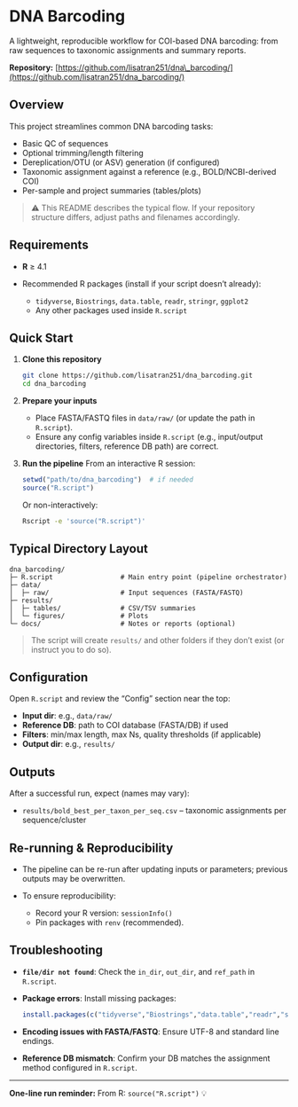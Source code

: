 # DNA Barcoding 

A lightweight, reproducible workflow for COI-based DNA barcoding: from raw sequences to taxonomic assignments and summary reports.

**Repository:** [https://github.com/lisatran251/dna\_barcoding/](https://github.com/lisatran251/dna_barcoding/)

## Overview

This project streamlines common DNA barcoding tasks:

* Basic QC of sequences
* Optional trimming/length filtering
* Dereplication/OTU (or ASV) generation (if configured)
* Taxonomic assignment against a reference (e.g., BOLD/NCBI-derived COI)
* Per-sample and project summaries (tables/plots)

> ⚠️ This README describes the typical flow. If your repository structure differs, adjust paths and filenames accordingly.

## Requirements

* **R** ≥ 4.1
* Recommended R packages (install if your script doesn’t already):

  * `tidyverse`, `Biostrings`, `data.table`, `readr`, `stringr`, `ggplot2`
  * Any other packages used inside `R.script`


## Quick Start

1. **Clone this repository**

   ```bash
   git clone https://github.com/lisatran251/dna_barcoding.git
   cd dna_barcoding
   ```

2. **Prepare your inputs**

   * Place FASTA/FASTQ files in `data/raw/` (or update the path in `R.script`).
   * Ensure any config variables inside `R.script` (e.g., input/output directories, filters, reference DB path) are correct.

3. **Run the pipeline**
   From an interactive R session:

   ```r
   setwd("path/to/dna_barcoding")  # if needed
   source("R.script")
   ```

   Or non-interactively:

   ```bash
   Rscript -e 'source("R.script")'
   ```

## Typical Directory Layout

```
dna_barcoding/
├─ R.script                 # Main entry point (pipeline orchestrator)
├─ data/
│  ├─ raw/                  # Input sequences (FASTA/FASTQ)
├─ results/
│  ├─ tables/               # CSV/TSV summaries
│  └─ figures/              # Plots
└─ docs/                    # Notes or reports (optional)
```

> The script will create `results/` and other folders if they don’t exist (or instruct you to do so).

## Configuration

Open `R.script` and review the “Config” section near the top:

* **Input dir**: e.g., `data/raw/`
* **Reference DB**: path to COI database (FASTA/DB) if used
* **Filters**: min/max length, max Ns, quality thresholds (if applicable)
* **Output dir**: e.g., `results/`


## Outputs

After a successful run, expect (names may vary):

* `results/bold_best_per_taxon_per_seq.csv` – taxonomic assignments per sequence/cluster

## Re-running & Reproducibility

* The pipeline can be re-run after updating inputs or parameters; previous outputs may be overwritten.
* To ensure reproducibility:

  * Record your R version: `sessionInfo()`
  * Pin packages with `renv` (recommended).

## Troubleshooting

* **`file/dir not found`**: Check the `in_dir`, `out_dir`, and `ref_path` in `R.script`.
* **Package errors**: Install missing packages:

  ```r
  install.packages(c("tidyverse","Biostrings","data.table","readr","stringr","ggplot2"))
  ```
* **Encoding issues with FASTA/FASTQ**: Ensure UTF-8 and standard line endings.
* **Reference DB mismatch**: Confirm your DB matches the assignment method configured in `R.script`.

---

**One-line run reminder:**
From R: `source("R.script")` 💡
